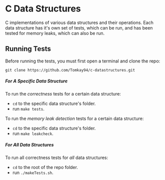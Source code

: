 # C Data Structures
C implementations of various data structures and their operations. Each data structure has it's own set of tests, which can be run, and has been tested for memory leaks, which can also be run. 

## Running Tests

Before running the tests, you must first open a terminal and clone the repo:

`git clone https://github.com/Tomkay94/c-datastructures.git`

##### For A _Specific_ Data Structure
To run the *correctness* tests for a certain data structure:
 - `cd` to the specific data structure's folder.
 - run `make tests`.
 
To run the *memory leak detection* tests for a certain data structure:
- `cd` to the specific data structure's folder.
- run `make leakcheck`.
  
##### For _All_ Data Structures
To run all correctness tests for _all_ data structures:
  - `cd` to the root of the repo folder.
  - run `./makeTests.sh`.
